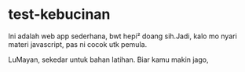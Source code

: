 # test-kebucinan

Ini adalah web app sederhana, bwt hepi² doang sih.Jadi, kalo mo nyari materi javascript, pas ni cocok utk pemula.

LuMayan, sekedar untuk bahan latihan. Biar kamu makin jago, 

